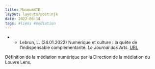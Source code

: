 ```yaml
---
title: MuseumXTD
layout: layouts/post.njk
date: 2022-06-14
tags: #liens #mediation
---
```


- - Lebrun, L. (24.01.2022) Numérique et culture : la quête de l’indispensable complémentarité. *Le Journal des Arts*. 
[URL](https://www.lejournaldesarts.fr/numerique-et-culture-la-quete-de-lindispensable-complementarite-158691)

Définition de la médiation numérique par la Direction de la médiation du Louvre Lens. 